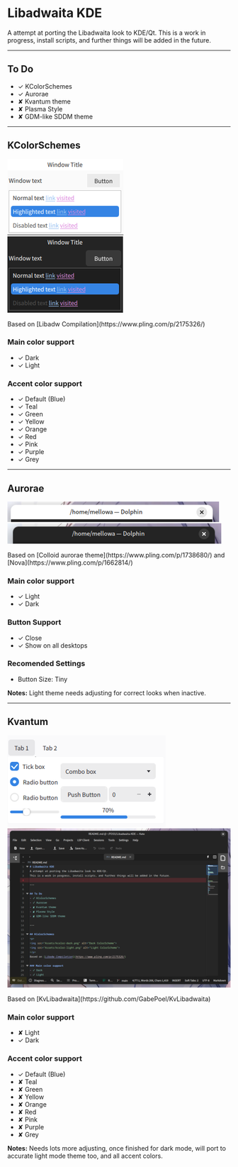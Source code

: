 # Libadwaita KDE 
A attempt at porting the Libadwaita look to KDE/Qt.
This is a work in progress, install scripts, and further things will be added in the future.

---

## To Do
- ✓ KColorSchemes
- ✓ Aurorae
- ✘ Kvantum theme
- ✘ Plasma Style
- ✘ GDM-like SDDM theme

---

## KColorSchemes
<p>
<img src="Assets/kcolor-light.png" alt="Light ColorScheme">
<img src="Assets/kcolor-dark.png" alt="Dark ColorScheme">
</p>
Based on [Libadw Compilation](https://www.pling.com/p/2175326/)

### Main color support
- ✓ Dark
- ✓ Light
### Accent color support
- ✓ Default (Blue)
- ✓ Teal
- ✓ Green
- ✓ Yellow
- ✓ Orange
- ✓ Red
- ✓ Pink
- ✓ Purple
- ✓ Grey

---

## Aurorae
<p>
<img src="Assets/aurorae-light.png" alt="Light Aurorae">
<img src="Assets/aurorae-dark.png" alt="Dark Aurorae"> 
</p>
Based on [Colloid aurorae theme](https://www.pling.com/p/1738680/) and [Nova](https://www.pling.com/p/1662814/)

### Main color support
- ✓ Light
- ✓ Dark
### Button Support
- ✓ Close
- ✓ Show on all desktops
### Recomended Settings
- Button Size: Tiny

**Notes:** Light theme needs adjusting for correct looks when inactive.

---

## Kvantum
<p>
<img src="Assets/kvan-light.png" alt="Light Kvantum">
<img src="Assets/kvan-dark.png" alt="Kvantum Kvantum"> 
</p>
Based on [KvLibadwaita](https://github.com/GabePoel/KvLibadwaita) 

### Main color support
- ✘ Light
- ✓ Dark
### Accent color support
- ✓ Default (Blue)
- ✘ Teal
- ✘ Green
- ✘ Yellow
- ✘ Orange
- ✘ Red
- ✘ Pink
- ✘ Purple
- ✘ Grey

**Notes:** Needs lots more adjusting, once finished for dark mode, will port to accurate light mode theme too, and all accent colors.

